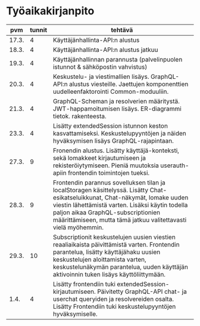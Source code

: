 # Työaikakirjanpito

| pvm | tunnit | tehtävä |
| --- | ------ | ------- |
|17.3.| 4 | Käyttäjänhallinta-API:n alustus |
|18.3.| 4 | Käyttäjänhallinta-API:n alustus jatkuu|
|19.3.| 4 |  Käyttäjänhallinnan parannusta (palvelinpuolen istunnot & sähköpostin vahvistus) |
|20.3.| 4 | Keskustelu- ja viestimallien lisäys. GraphQL-API:n alustus viesteille. Jaettujen komponenttien uudelleenfaktorointi Common-moduuliin.|
|21.3.| 4 | GraphQL-Scheman ja resolverien määritystä. JWT-happamoitumisen lisäys. ER-diagrammi tietok. rakenteesta.|
|23.3.| 4 | Lisätty extendedSession istunnon keston kasvattamiseksi. Keskustelupyyntöjen ja näiden hyväksymisen lisäys GraphQL-rajapintaan.|
|27.3.| 9 | Fronendin alustus. Lisätty käyttäjä-konteksti, sekä lomakkeet kirjautumiseen ja rekisteröiytymiseen. Pieniä muutoksia userauth-apiin frontendin toimintojen tueksi.|
|28.3.| 9 | Frontendin parannus sovelluksen tilan ja localStoragen käsittelyssä. Lisätty Chat-esikatseluikkunat, Chat-näkymät, lomake uuden viestin lähettämistä varten. Lisäksi käytin todella paljon aikaa GraphQL-subscriptionien määrittämiseen, mutta tämä jatkuu valitettavasti vielä myöhemmin.|
|29.3.| 10 | Subscriptionit keskustelujen uusien viestien reaaliaikaista päivittämistä varten. Frontendin parantelua, lisätty käyttäjähaku uusien keskustelujen aloittamista varten, keskustelunäkymän parantelua, uuden käyttäjän aktivoinnin tuken lisäys käyttöliittymään.|
|1.4. | 4 | Lisätty frontendiin tuki extendedSession-kirjautumiseen. Päivitetty GraphQL-API chat- ja userchat queryiden ja resolvereiden osalta. Lisätty Frontendiin tuki keskustelupyyntöjen hyväksymiselle.|